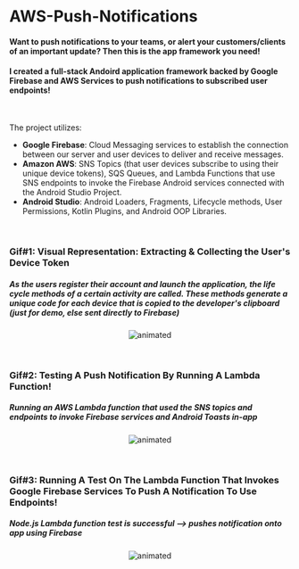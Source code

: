 # AWS-Push-Notifications

#### Want to push notifications to your teams, or alert your customers/clients of an important update? Then this is the app framework you need!

#### I created a full-stack Andoird application framework backed by Google Firebase and AWS Services to push notifications to subscribed user endpoints!

<br>

The project utilizes: 
- **Google Firebase**:  Cloud Messaging services to establish the connection between our server and user devices to deliver and receive messages.
- **Amazon AWS**: SNS Topics (that user devices subscribe to using their unique device tokens), SQS Queues, and Lambda Functions that use SNS endpoints to invoke the Firebase Android services connected with the Android Studio Project. 
- **Android Studio**: Android Loaders, Fragments, Lifecycle methods, User Permissions, Kotlin Plugins, and Android OOP Libraries.

<br>

### Gif#1: Visual Representation: Extracting & Collecting the User's Device Token
##### As the users register their account and launch the application, the life cycle methods of a certain activity are called. These methods generate a unique code for each device that is copied to the developer's clipboard (just for demo, else sent directly to Firebase)
<p align="center">
  <img src="http://g.recordit.co/PAPG7PCUoY.gif" alt="animated" />
</p>

<br>


### Gif#2: Testing A Push Notification By Running A Lambda Function!
##### Running an AWS Lambda function that used the SNS topics and endpoints to invoke Firebase services and Android Toasts in-app
<p align="center">
  <img src="http://g.recordit.co/EraRC3Q2iM.gif" alt="animated" />
</p>

<br>


### Gif#3: Running A Test On The Lambda Function That Invokes Google Firebase Services To Push A Notification To Use Endpoints!
##### Node.js Lambda function test is successful --> pushes notification onto app using Firebase
<p align="center">
  <img src="http://g.recordit.co/hc2zJfPwCf.gif" alt="animated" />
</p>

<br>
